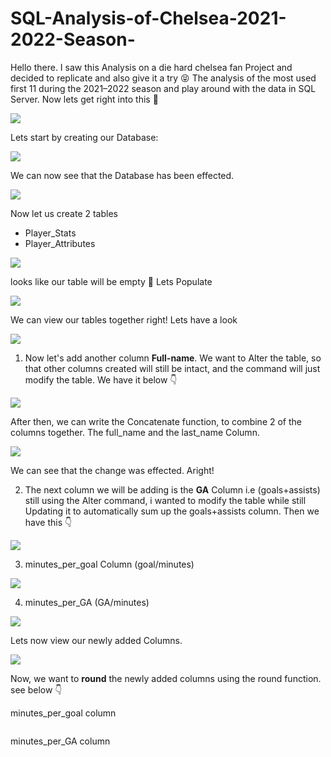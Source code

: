 # SQL-Analysis-of-Chelsea-2021-2022-Season-

Hello there. I saw this Analysis on a die hard chelsea fan Project and decided to replicate and also give it a try :stuck_out_tongue_closed_eyes: The analysis of the  most used first 11 during the 2021–2022 season and play around with the data in SQL Server. Now lets get right into this :hand_over_mouth:

![](background_.png)

Lets start by creating our Database:

![](1_.png)

We can now see that the Database has been effected.

![](2_.png)

Now let us create 2 tables
- Player_Stats
- Player_Attributes

![](3_.png)

looks like our table will be empty :raised_eyebrow:
Lets Populate 

![](4_.png)

We can view our tables together right! Lets have a look

![](5_.png)

1.   Now let's add another column **Full-name**.
We want to Alter the table, so that other columns created will still be intact, and the command will just modify the table. We have it below 👇


![](6_.png)

After then, we can write the Concatenate function, to combine 2 of the columns together. The full_name and the last_name Column.


![](7_.png)

We can see that the change was effected. Aright!

2. The next column we will be adding is the **GA** Column i.e (goals+assists) still using the Alter command, i wanted to modify the table while still Updating it to automatically sum up the goals+assists column. Then we have this 👇


![](8_.png)

3. minutes_per_goal Column (goal/minutes)

![](9_.png)

4. minutes_per_GA (GA/minutes) 

![](10_.png)

Lets now view our newly added Columns.

![](11_.png)

Now, we want to **round** the newly added columns using the round function. see below 👇

minutes_per_goal column

![]()

minutes_per_GA column

![]()

